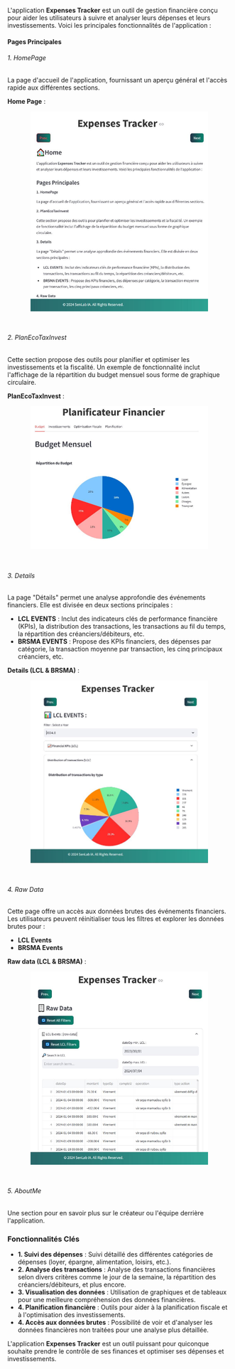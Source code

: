 L'application **Expenses Tracker** est un outil de gestion financière conçu pour aider les utilisateurs à suivre et analyser leurs dépenses et leurs investissements. Voici les principales fonctionnalités de l'application :

#### Pages Principales

###### 1. HomePage
La page d'accueil de l'application, fournissant un aperçu général et l'accès rapide aux différentes sections.

**Home Page** :  
<p align="center"> 
    <img width="400" src="assets/img/app01_details.JPG" align="center"></img>
</p>
<br>

###### 2. PlanEcoTaxInvest
Cette section propose des outils pour planifier et optimiser les investissements et la fiscalité. Un exemple de fonctionnalité inclut l'affichage de la répartition du budget mensuel sous forme de graphique circulaire.

**PlanEcoTaxInvest** :  
<p align="center"> 
    <img width="400" src="assets/img/app02_planc_eco_tax.JPG" align="center"></img>
</p>
<br>

###### 3. Details
La page "Détails" permet une analyse approfondie des événements financiers. Elle est divisée en deux sections principales :
- **LCL EVENTS** : Inclut des indicateurs clés de performance financière (KPIs), la distribution des transactions, les transactions au fil du temps, la répartition des créanciers/débiteurs, etc.
- **BRSMA EVENTS** : Propose des KPIs financiers, des dépenses par catégorie, la transaction moyenne par transaction, les cinq principaux créanciers, etc.

**Details (LCL & BRSMA)** :  
<p align="center"> 
    <img width="400" src="assets/img/app03_details.JPG" align="center"></img>
</p>
<br>


###### 4. Raw Data
Cette page offre un accès aux données brutes des événements financiers. Les utilisateurs peuvent réinitialiser tous les filtres et explorer les données brutes pour :
- **LCL Events**
- **BRSMA Events**


**Raw data (LCL & BRSMA)** :  
<p align="center"> 
    <img width="400" src="assets/img/app04_raw_data.JPG" align="center"></img>
</p>
<br>

###### 5. AboutMe
Une section pour en savoir plus sur le créateur ou l'équipe derrière l'application.


### Fonctionnalités Clés

- **1. Suivi des dépenses** : Suivi détaillé des différentes catégories de dépenses (loyer, épargne, alimentation, loisirs, etc.).
- **2. Analyse des transactions** : Analyse des transactions financières selon divers critères comme le jour de la semaine, la répartition des créanciers/débiteurs, et plus encore.
- **3. Visualisation des données** : Utilisation de graphiques et de tableaux pour une meilleure compréhension des données financières.
- **4. Planification financière** : Outils pour aider à la planification fiscale et à l'optimisation des investissements.
- **4. Accès aux données brutes** : Possibilité de voir et d'analyser les données financières non traitées pour une analyse plus détaillée.

L'application **Expenses Tracker** est un outil puissant pour quiconque souhaite prendre le contrôle de ses finances et optimiser ses dépenses et investissements.

